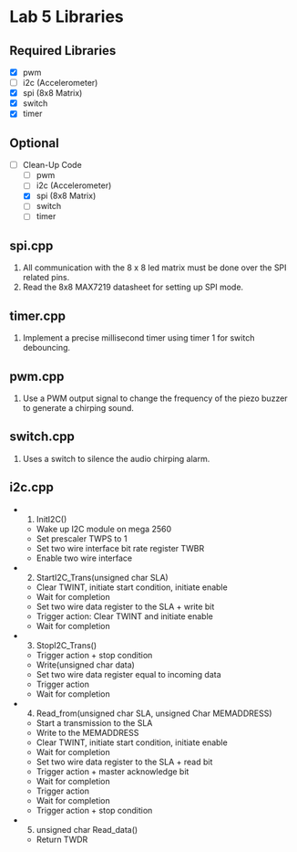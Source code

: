 # Lab 5 Libraries

## Required Libraries

- [X] pwm
- [ ] i2c (Accelerometer)
- [X] spi (8x8 Matrix)
- [X] switch
- [X] timer

## Optional

- [ ] Clean-Up Code
  - [ ] pwm
  - [ ] i2c (Accelerometer)
  - [X] spi (8x8 Matrix)
  - [ ] switch
  - [ ] timer

## spi.cpp

   1. All communication with the 8 x 8 led matrix must be done over the SPI
   related pins.
   2. Read the 8x8 MAX7219 datasheet for setting up SPI mode.

## timer.cpp

   1. Implement a precise millisecond timer using timer 1 for switch
   debouncing.

## pwm.cpp

   1. Use a PWM output signal to change the frequency of the piezo buzzer
   to generate a chirping sound.

## switch.cpp

   1. Uses a switch to silence the audio chirping alarm.

## i2c.cpp

- 1. InitI2C()
  - Wake up I2C module on mega 2560
  - Set prescaler TWPS to 1
  - Set two wire interface bit rate register TWBR
  - Enable two wire interface
- 2. StartI2C_Trans(unsigned char SLA)
  - Clear TWINT, initiate start condition, initiate enable
  - Wait for completion
  - Set two wire data register to the SLA + write bit
  - Trigger action: Clear TWINT and initiate enable
  - Wait for completion
- 3. StopI2C_Trans()
  - Trigger action + stop condition
  - Write(unsigned char data)
  - Set two wire data register equal to incoming data
  - Trigger action
  - Wait for completion
- 4. Read_from(unsigned char SLA, unsigned Char MEMADDRESS)
  - Start a transmission to the SLA
  - Write to the MEMADDRESS
  - Clear TWINT, initiate start condition, initiate enable
  - Wait for completion
  - Set two wire data register to the SLA + read bit
  - Trigger action + master acknowledge bit
  - Wait for completion
  - Trigger action
  - Wait for completion
  - Trigger action + stop condition
- 5. unsigned char Read_data()
  - Return TWDR
